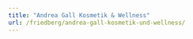 ```yaml
---
title: "Andrea Gall Kosmetik & Wellness"
url: /friedberg/andrea-gall-kosmetik-und-wellness/
---
```

